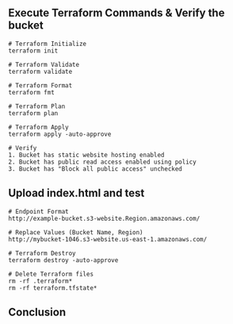 ## Execute Terraform Commands & Verify the bucket
```t
# Terraform Initialize
terraform init

# Terraform Validate
terraform validate

# Terraform Format
terraform fmt

# Terraform Plan
terraform plan

# Terraform Apply
terraform apply -auto-approve

# Verify 
1. Bucket has static website hosting enabled
2. Bucket has public read access enabled using policy
3. Bucket has "Block all public access" unchecked
```
## Upload index.html and test
```t
# Endpoint Format
http://example-bucket.s3-website.Region.amazonaws.com/

# Replace Values (Bucket Name, Region)
http://mybucket-1046.s3-website.us-east-1.amazonaws.com/
```

```t
# Terraform Destroy
terraform destroy -auto-approve

# Delete Terraform files 
rm -rf .terraform*
rm -rf terraform.tfstate*
```

## Conclusion
